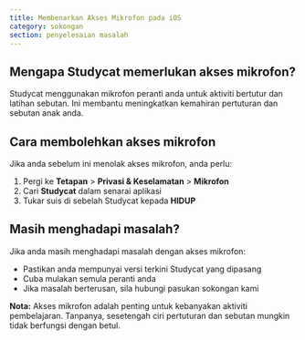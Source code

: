 ```yaml
---
title: Membenarkan Akses Mikrofon pada iOS
category: sokongan 
section: penyelesaian masalah
---
```

## Mengapa Studycat memerlukan akses mikrofon?

Studycat menggunakan mikrofon peranti anda untuk aktiviti bertutur dan latihan sebutan. Ini membantu meningkatkan kemahiran pertuturan dan sebutan anak anda.  



## Cara membolehkan akses mikrofon

Jika anda sebelum ini menolak akses mikrofon, anda perlu:  



1. Pergi ke **Tetapan** \> **Privasi \& Keselamatan** \> **Mikrofon**
2. Cari **Studycat** dalam senarai aplikasi
3. Tukar suis di sebelah Studycat kepada **HIDUP**

## Masih menghadapi masalah?

Jika anda masih menghadapi masalah dengan akses mikrofon:

* Pastikan anda mempunyai versi terkini Studycat yang dipasang
* Cuba mulakan semula peranti anda
* Jika masalah berterusan, sila hubungi pasukan sokongan kami

**Nota:** Akses mikrofon adalah penting untuk kebanyakan aktiviti pembelajaran. Tanpanya, sesetengah ciri pertuturan dan sebutan mungkin tidak berfungsi dengan betul.